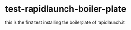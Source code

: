 # test-rapidlaunch-boiler-plate
this is the first test installing the boilerplate of rapidlaunch.it
